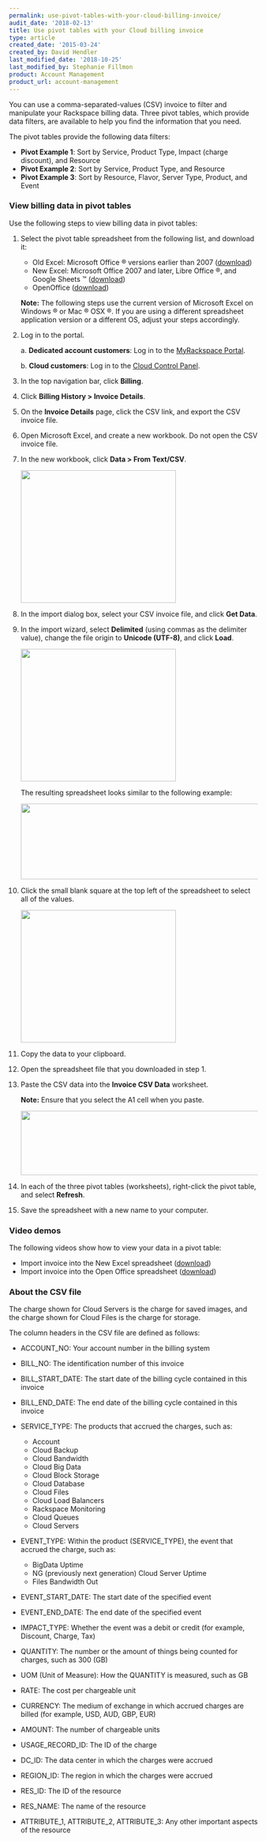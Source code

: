 ```yaml
---
permalink: use-pivot-tables-with-your-cloud-billing-invoice/
audit_date: '2018-02-13'
title: Use pivot tables with your Cloud billing invoice
type: article
created_date: '2015-03-24'
created_by: David Hendler
last_modified_date: '2018-10-25'
last_modified_by: Stephanie Fillmon
product: Account Management
product_url: account-management
---
```


You can use a comma-separated-values (CSV) invoice to filter and manipulate your Rackspace
billing data. Three pivot tables, which provide data filters, are available to help you find the information
that you need.

The pivot tables provide the following data filters:

-   **Pivot Example 1**: Sort by Service, Product Type, Impact (charge discount), and Resource
-   **Pivot Example 2**: Sort by Service, Product Type, and Resource
-   **Pivot Example 3**: Sort by Resource, Flavor, Server Type, Product, and Event

### View billing data in pivot tables

Use the following steps to view billing data in pivot tables:

1.  Select the pivot table spreadsheet from the following list, and download it:
    -   Old Excel: Microsoft Office &reg; versions earlier than 2007
        ([download](http://cf86f577ce3eeb804b0b-b288f28026fa4fe9b175ca1cf838e8ff.r99.cf2.rackcdn.com/rackspace_billing_old_excel_pivot_tables.xls))
    -   New Excel: Microsoft Office 2007 and later, Libre Office &reg;,
        and Google Sheets &trade;
        ([download](http://cf86f577ce3eeb804b0b-b288f28026fa4fe9b175ca1cf838e8ff.r99.cf2.rackcdn.com/rackspace_billing_new_excel_pivot_tables.xlsx))
    -   OpenOffice
        ([download](http://cf86f577ce3eeb804b0b-b288f28026fa4fe9b175ca1cf838e8ff.r99.cf2.rackcdn.com/rackspace_billing_open_office_pivot_tables.ods))

    **Note:** The following steps use the current version of Microsoft Excel on Windows &reg; or Mac &reg; OSX &reg;.
    If you are using a different spreadsheet application version or a different OS,
    adjust your steps accordingly.

2.  Log in to the portal.

      a.  **Dedicated account customers**: Log in to the [MyRackspace Portal](https://login.rackspace.com/).

      b.  **Cloud customers**: Log in to the [Cloud Control Panel](https://login.rackspace.com).

3.  In the top navigation bar, click **Billing**.
4.  Click **Billing History > Invoice Details**.
5.  On the **Invoice Details** page, click the CSV link, and export the CSV invoice file.
6.  Open Microsoft Excel, and create a new workbook. Do not open the CSV invoice file.
7.  In the new workbook, click **Data > From Text/CSV**.

    <img src="{% asset_path general/use-pivot-tables-with-your-cloud-billing-invoice/step2.png %}" width="314" height="268" />

8. In the import dialog box, select your CSV invoice file, and click **Get Data**.
9. In the import wizard, select **Delimited** (using commas as the delimiter
value), change the file origin to **Unicode (UTF-8)**, and click **Load**.

    <img src="{% asset_path general/use-pivot-tables-with-your-cloud-billing-invoice/step4.png %}" width="314" height="268" />

    The resulting spreadsheet looks similar to the following example:

    <img src="{% asset_path general/use-pivot-tables-with-your-cloud-billing-invoice/result.png %}" width="690" height="153" />

10. Click the small blank square at the top left of the spreadsheet to
    select all of the values.

    <img src="{% asset_path general/use-pivot-tables-with-your-cloud-billing-invoice/2%20-%20billing_SelectAll_arrow.png %}" width="314" height="268" />

11. Copy the data to your clipboard.
12. Open the spreadsheet file that you downloaded in step 1.
13. Paste the CSV data into the **Invoice CSV Data** worksheet.

    **Note:** Ensure that you select the A1 cell when you paste.

    <img src="{% asset_path general/use-pivot-tables-with-your-cloud-billing-invoice/3%20-%20billing_csvTab_arrow.png %}" width="538" height="130" />

14. In each of the three pivot tables (worksheets), right-click the pivot table,
and select **Refresh**.
15. Save the spreadsheet with a new name to your computer.


### Video demos

The following videos show how to view your data in a pivot table:

-   Import invoice into the New Excel spreadsheet
    ([download](http://cf86f577ce3eeb804b0b-b288f28026fa4fe9b175ca1cf838e8ff.r99.cf2.rackcdn.com/rackspace_billing_new_excel_pivot_tables_demo.mov))
-   Import invoice into the Open Office spreadsheet
    ([download](http://cf86f577ce3eeb804b0b-b288f28026fa4fe9b175ca1cf838e8ff.r99.cf2.rackcdn.com/rackspace_billing_open_office_pivot_tables_demo.mov))

### About the CSV file

The charge shown for Cloud Servers is the charge for saved images, and the
charge shown for Cloud Files is the charge for storage.

The column headers in the CSV file are defined as follows:

- ACCOUNT\_NO: Your account number in the billing system
- BILL\_NO: The identification number of this invoice
- BILL\_START\_DATE: The start date of the billing cycle contained in
this invoice
- BILL\_END\_DATE: The end date of the billing cycle contained in this
invoice
- SERVICE\_TYPE: The products that accrued the charges, such as:

  -   Account
  -   Cloud Backup
  -   Cloud Bandwidth
  -   Cloud Big Data
  -   Cloud Block Storage
  -   Cloud Database
  -   Cloud Files
  -   Cloud Load Balancers
  -   Rackspace Monitoring
  -   Cloud Queues
  -   Cloud Servers

- EVENT_TYPE: Within the product (SERVICE\_TYPE), the event that accrued
the charge, such as:

  -   BigData Uptime
  -   NG (previously next generation) Cloud Server Uptime
  -   Files Bandwidth Out

- EVENT\_START\_DATE: The start date of the specified event
- EVENT\_END\_DATE: The end date of the specified event
- IMPACT\_TYPE: Whether the event was a debit or credit (for example,
Discount, Charge, Tax)
- QUANTITY: The number or the amount of things being counted for charges, such as 300 (GB)
- UOM (Unit of Measure): How the QUANTITY is measured, such as GB
- RATE: The cost per chargeable unit
- CURRENCY: The medium of exchange in which accrued charges are billed (for example, USD, AUD, GBP, EUR)
- AMOUNT: The number of chargeable units
- USAGE\_RECORD\_ID: The ID of the charge
- DC\_ID: The data center in which the charges were accrued
- REGION\_ID: The region in which the charges were accrued
- RES\_ID: The ID of the resource
- RES\_NAME: The name of the resource
- ATTRIBUTE\_1,  ATTRIBUTE\_2, ATTRIBUTE\_3: Any other important aspects of the resource
